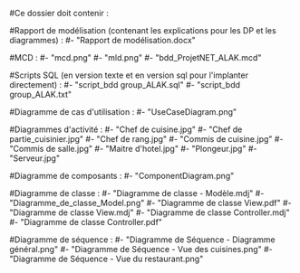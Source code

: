 #Ce dossier doit contenir :

#Rapport de modélisation (contenant les explications pour les DP et les diagrammes) :
#- "Rapport de modélisation.docx"

#MCD :
#- "mcd.png"
#- "mld.png"
#- "bdd_ProjetNET_ALAK.mcd"

#Scripts SQL (en version texte et en version sql pour l'implanter directement) :
#- "script_bdd group_ALAK.sql"
#- "script_bdd group_ALAK.txt"

#Diagramme de cas d'utilisation :
#- "UseCaseDiagram.png"

#Diagrammes d'activité :
#- "Chef de cuisine.jpg"
#- "Chef de partie_cuisinier.jpg"
#- "Chef de rang.jpg"
#- "Commis de cuisine.jpg"
#- "Commis de salle.jpg"
#- "Maitre d'hotel.jpg"
#- "Plongeur.jpg"
#- "Serveur.jpg"

#Diagramme de composants :
#- "ComponentDiagram.png"

#Diagramme de classe :
#- "Diagramme de classe - Modèle.mdj"
#- "Diagramme_de_classe_Model.png"
#- "Diagramme de classe View.pdf"
#- "Diagramme de classe View.mdj"
#- "Diagramme de classe Controller.mdj"
#- "Diagramme de classe Controller.pdf"

#Diagramme de séquence :
#- "Diagramme de Séquence - Diagramme général.png"
#- "Diagramme de Séquence - Vue des cuisines.png"
#- "Diagramme de Séquence - Vue du restaurant.png"

